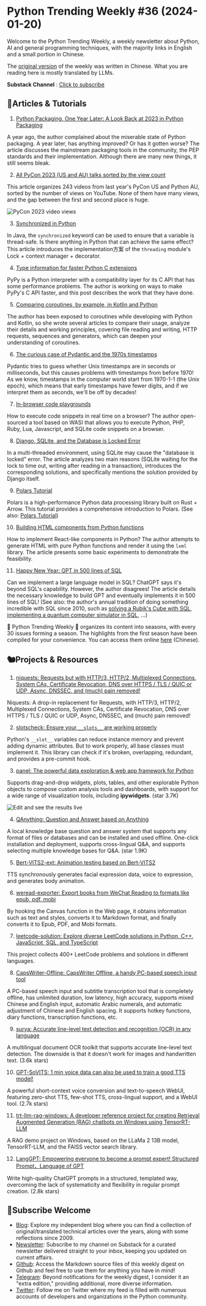 # Python Trending Weekly #36 (2024-01-20)

Welcome to the Python Trending Weekly, a weekly newsletter about Python, AI and general programming techniques, with the majority links in English and a small portion in Chinese. 

The [original version](https://pythoncat.top/posts/2024-01-20-weekly) of the weekly was written in Chinese. What you are reading here is mostly translated by LLMs. 

**Substack Channel** : [Click to subscribe](https://pythoncat.substack.com/s/python-trending-weekly) 

## 🦄Articles & Tutorials

1. [Python Packaging, One Year Later: A Look Back at 2023 in Python Packaging](https://chriswarrick.com/blog/2024/01/15/python-packaging-one-year-later/)

A year ago, the author complained about the miserable state of Python packaging. A year later, has anything improved? Or has it gotten worse? The article discusses the mainstream packaging tools in the community, the PEP standards and their implementation. Although there are many new things, it still seems bleak.

2. [All PyCon 2023 (US and AU) talks sorted by the view count](https://techtalksweekly.substack.com/p/all-pycon-2023-talks-sorted-by-views)

This article organizes 243 videos from last year's PyCon US and Python AU, sorted by the number of views on YouTube. None of them have many views, and the gap between the first and second place is huge.

![PyCon 2023 video views](https://img.pythoncat.top/2024-01-19_pycon.png)

3. [Synchronized in Python](https://thiagowfx.github.io/2024/01/synchronized-in-python/)

In Java, the `synchronized` keyword can be used to ensure that a variable is thread-safe. Is there anything in Python that can achieve the same effect? This article introduces the implementation方案 of the `threading` module's Lock + context manager + decorator.

4. [Type information for faster Python C extensions](https://bernsteinbear.com/blog/typed-c-extensions/)

PyPy is a Python interpreter with a compatibility layer for its C API that has some performance problems. The author is working on ways to make PyPy's C API faster, and this post describes the work that they have done.

5. [Comparing coroutines, by example, in Kotlin and Python](https://medium.com/@ms.carmen.alvarez/comparing-coroutines-by-example-in-kotlin-and-python-7e60746eae18)

The author has been exposed to coroutines while developing with Python and Kotlin, so she wrote several articles to compare their usage, analyze their details and working principles, covering file reading and writing, HTTP requests, sequences and generators, which can deepen your understanding of coroutines.

6. [The curious case of Pydantic and the 1970s timestamps](https://dev.arie.bovenberg.net/blog/pydantic-timestamps/)

Pydantic tries to guess whether Unix timestamps are in seconds or milliseconds, but this causes problems with timestamps from before 1970! As we know, timestamps in the computer world start from 1970-1-1 (the Unix epoch), which means that early timestamps have fewer digits, and if we interpret them as seconds, we'll be off by decades!

7. [In-browser code playgrounds](https://antonz.org/in-browser-code-playgrounds/)

How to execute code snippets in real time on a browser? The author open-sourced a tool based on WASI that allows you to execute Python, PHP, Ruby, Lua, Javascript, and SQLite code snippets on a browser.

8. [Django, SQLite, and the Database is Locked Error](https://blog.pecar.me/django-sqlite-dblock)

In a multi-threaded environment, using SQLite may cause the "database is locked" error. The article analyzes two main reasons (SQLite waiting for the lock to time out, writing after reading in a transaction), introduces the corresponding solutions, and specifically mentions the solution provided by Django itself.

9. [Polars Tutorial](https://www.cnblogs.com/traditional/p/17959796)

Polars is a high-performance Python data processing library built on Rust + Arrow. This tutorial provides a comprehensive introduction to Polars. (See also: [Polars Tutorial](https://pbpython.com/polars-intro.html))

10. [Building HTML components from Python functions](https://ricardoanderegg.com/posts/python-build-html-components-lxml/)

How to implement React-like components in Python? The author attempts to generate HTML with pure Python functions and render it using the `lxml` library. The article presents some basic experiments to demonstrate the feasibility.

11. [Happy New Year: GPT in 500 lines of SQL](https://explainextended.com/2023/12/31/happy-new-year-15/)

Can we implement a large language model in SQL? ChatGPT says it's beyond SQL's capability. However, the author disagrees! The article details the necessary knowledge to build GPT and eventually implements it in 500 lines of SQL! (See also: the author's annual tradition of doing something incredible with SQL since 2010, such as [solving a Rubik's Cube with SQL](https://explainextended.com/2022/12/31/happy-new-year-14/), [implementing a quantum computer simulator in SQL](https://explainextended.com/2021/12/31/happy-new-year-13/), ...)


🎁 Python Trending Weekly 🎁 organizes its content into seasons, with every 30 issues forming a season. The highlights from the first season have been compiled for your convenience. You can access them online [here](https://pythoncat.top/posts/2023-12-11-weekly) (Chinese).

## 🐿️Projects & Resources

1. [niquests: Requests but with HTTP/3, HTTP/2, Multiplexed Connections, System CAs, Certificate Revocation, DNS over HTTPS / TLS / QUIC or UDP, Async, DNSSEC, and (much) pain removed!](https://github.com/jawah/niquests)

Niquests: A drop-in replacement for Requests, with HTTP/3, HTTP/2, Multiplexed Connections, System CAs, Certificate Revocation, DNS over HTTPS / TLS / QUIC or UDP, Async, DNSSEC, and (much) pain removed!

2. [slotscheck: Ensure your `__slots__` are working properly](https://github.com/ariebovenberg/slotscheck/)

Python's `__slot__` variables can reduce instance memory and prevent adding dynamic attributes. But to work properly, all base classes must implement it. This library can check if it's broken, overlapping, redundant, and provides a pre-commit hook.

3. [panel: The powerful data exploration & web app framework for Python](https://github.com/holoviz/panel)

Supports drag-and-drop widgets, plots, tables, and other explorable Python objects to compose custom analysis tools and dashboards, with support for a wide range of visualization tools, including **ipywidgets**. (star 3.7K)

![Edit and see the results live](https://img.pythoncat.top/2024-01-20-panel.gif)

4. [QAnything: Question and Answer based on Anything](https://github.com/netease-youdao/QAnything)

A local knowledge base question and answer system that supports any format of files or databases and can be installed and used offline. One-click installation and deployment, supports cross-lingual Q&A, and supports selecting multiple knowledge bases for Q&A. (star 1.9K)

5. [Bert-VITS2-ext: Animation testing based on Bert-VITS2](https://github.com/see2023/Bert-VITS2-ext)

TTS synchronously generates facial expression data, voice to expression, and generates body animation.

6. [weread-exporter: Export books from WeChat Reading to formats like epub, pdf, mobi](https://github.com/drunkdream/weread-exporter)

By hooking the Canvas function in the Web page, it obtains information such as text and styles, converts it to Markdown format, and finally converts it to Epub, PDF, and Mobi formats.

7. [leetcode-solution: Explore diverse LeetCode solutions in Python, C++, JavaScript, SQL, and TypeScript](https://github.com/hogan-tech/leetcode-solution)

This project collects 400+ LeetCode problems and solutions in different languages.

8. [CapsWriter-Offline: CapsWriter Offline, a handy PC-based speech input tool](https://github.com/HaujetZhao/CapsWriter-Offline)

A PC-based speech input and subtitle transcription tool that is completely offline, has unlimited duration, low latency, high accuracy, supports mixed Chinese and English input, automatic Arabic numerals, and automatic adjustment of Chinese and English spacing. It supports hotkey functions, diary functions, transcription functions, etc.

9. [surya: Accurate line-level text detection and recognition (OCR) in any language](https://github.com/VikParuchuri/surya)

A multilingual document OCR toolkit that supports accurate line-level text detection. The downside is that it doesn't work for images and handwritten text. (3.6k stars)

10. [GPT-SoVITS: 1 min voice data can also be used to train a good TTS model!](https://github.com/RVC-Boss/GPT-SoVITS)

A powerful short-context voice conversion and text-to-speech WebUI, featuring zero-shot TTS, few-shot TTS, cross-lingual support, and a WebUI tool. (2.7k stars)

11. [trt-llm-rag-windows: A developer reference project for creating Retrieval Augmented Generation (RAG) chatbots on Windows using TensorRT-LLM](https://github.com/NVIDIA/trt-llm-rag-windows)

A RAG demo project on Windows, based on the LLaMa 2 13B model, TensorRT-LLM, and the FAISS vector search library.

12. [LangGPT: Empowering everyone to become a prompt expert! Structured Prompt，Language of GPT](https://github.com/EmbraceAGI/LangGPT)

Write high-quality ChatGPT prompts in a structured, templated way, overcoming the lack of systematicity and flexibility in regular prompt creation. (2.8k stars)

## 🐼Subscribe Welcome

- [Blog](https://pythoncat.top): Explore my independent blog where you can find a collection of original/translated technical articles over the years, along with some reflections since 2009.
- [Newsletter](https://pythoncat.substack.com/s/python-trending-weekly): Subscribe to my channel on Substack for a curated newsletter delivered straight to your inbox, keeping you updated on current affairs.
- [Github](https://github.com/chinesehuazhou/python-weekly): Access the Markdown source files of this weekly digest on Github and feel free to use them for anything you have in mind!
- [Telegram](https://t.me/pythontrendingweekly): Beyond notifications for the weekly digest, I consider it an "extra edition," providing additional, more diverse information.
- [Twitter](https://twitter.com/chinesehuazhou): Follow me on Twitter where my feed is filled with numerous accounts of developers and organizations in the Python community.